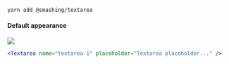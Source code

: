 ```sh
yarn add @smashing/textarea
```

#### Default appearance

![](https://i.imgur.com/rg7O0Kv.png)

```jsx
<Textarea name="textarea-1" placeholder="Textarea placeholder..." />
```
